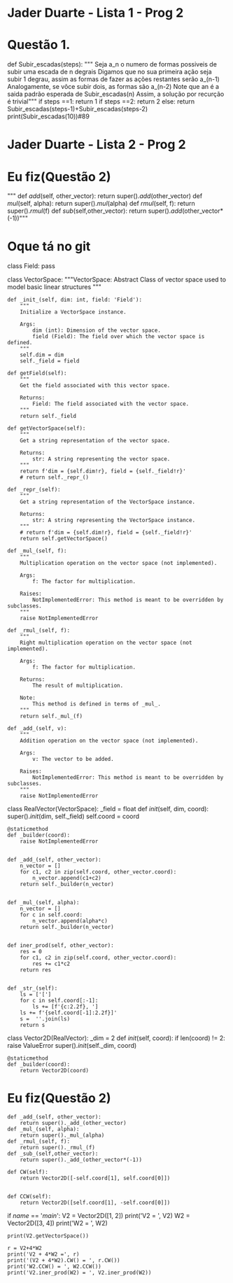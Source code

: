 # Jader Duarte - Lista 1 - Prog 2
# Questão 1.
def Subir_escadas(steps):
    """ Seja a_n o numero de formas possiveis de subir uma escada de n degrais
    Digamos que no sua primeira ação seja subir 1 degrau, assim as formas de fazer as ações restantes serão a_(n-1)
    Analogamente, se vôce subir dois, as formas são a_(n-2)
    Note que an é a saida padrão esperada de Subir_escadas(n)
    Assim, a solução por recurção é trivial"""
    if steps ==1:
        return 1
    if steps ==2:
        return 2
    else:
        return Subir_escadas(steps-1)+Subir_escadas(steps-2)
print(Subir_escadas(10))#89

# Jader Duarte - Lista 2 - Prog 2
# Eu fiz(Questão 2)
""" 
   def _add_(self, other_vector):
        return super()._add_(other_vector)
    def _mul_(self, alpha):
        return super()._mul_(alpha)
    def _rmul_(self, f):
        return super()._rmul_(f)
    def _sub_(self,other_vector):
        return super()._add_(other_vector*(-1))"""
# Oque tá no git
class Field:
    pass

class VectorSpace:
    """VectorSpace:
    Abstract Class of vector space used to model basic linear structures
    """
    
    def _init_(self, dim: int, field: 'Field'):
        """
        Initialize a VectorSpace instance.

        Args:
            dim (int): Dimension of the vector space.
            field (Field): The field over which the vector space is defined.
        """
        self.dim = dim
        self._field = field
        
    def getField(self):
        """
        Get the field associated with this vector space.

        Returns:
            Field: The field associated with the vector space.
        """
        return self._field
    
    def getVectorSpace(self):
        """
        Get a string representation of the vector space.

        Returns:
            str: A string representing the vector space.
        """
        return f'dim = {self.dim!r}, field = {self._field!r}'
        # return self._repr_()

    def _repr_(self):
        """
        Get a string representation of the VectorSpace instance.

        Returns:
            str: A string representing the VectorSpace instance.
        """
        # return f'dim = {self.dim!r}, field = {self._field!r}'
        return self.getVectorSpace()
    
    def _mul_(self, f):
        """
        Multiplication operation on the vector space (not implemented).

        Args:
            f: The factor for multiplication.

        Raises:
            NotImplementedError: This method is meant to be overridden by subclasses.
        """
        raise NotImplementedError
    
    def _rmul_(self, f):
        """
        Right multiplication operation on the vector space (not implemented).

        Args:
            f: The factor for multiplication.

        Returns:
            The result of multiplication.

        Note:
            This method is defined in terms of _mul_.
        """
        return self._mul_(f)
    
    def _add_(self, v):
        """
        Addition operation on the vector space (not implemented).

        Args:
            v: The vector to be added.

        Raises:
            NotImplementedError: This method is meant to be overridden by subclasses.
        """
        raise NotImplementedError

class RealVector(VectorSpace):
    _field = float
    def _init_(self, dim, coord):
        super()._init_(dim, self._field)
        self.coord = coord
    

    @staticmethod
    def _builder(coord):
        raise NotImplementedError


    def _add_(self, other_vector):
        n_vector = []
        for c1, c2 in zip(self.coord, other_vector.coord):
            n_vector.append(c1+c2)
        return self._builder(n_vector)


    def _mul_(self, alpha):
        n_vector = []
        for c in self.coord:
            n_vector.append(alpha*c)
        return self._builder(n_vector)
    
    
    def iner_prod(self, other_vector):
        res = 0
        for c1, c2 in zip(self.coord, other_vector.coord):
            res += c1*c2
        return res


    def _str_(self):
        ls = ['[']
        for c in self.coord[:-1]:
            ls += [f'{c:2.2f}, ']
        ls += f'{self.coord[-1]:2.2f}]'
        s =  ''.join(ls)
        return s


class Vector2D(RealVector):
    _dim = 2
    def _init_(self, coord):
        if len(coord) != 2:
            raise ValueError
        super()._init_(self._dim, coord)


    @staticmethod
    def _builder(coord):
        return Vector2D(coord)
# Eu fiz(Questão 2)
    def _add_(self, other_vector):
        return super()._add_(other_vector)
    def _mul_(self, alpha):
        return super()._mul_(alpha)
    def _rmul_(self, f):
        return super()._rmul_(f)
    def _sub_(self,other_vector):
        return super()._add_(other_vector*(-1))

    def CW(self):
        return Vector2D([-self.coord[1], self.coord[0]])
    

    def CCW(self):
        return Vector2D([self.coord[1], -self.coord[0]])
   
if _name_ == '_main_':
    V2 = Vector2D([1, 2])
    print('V2 = ', V2)
    W2 = Vector2D([3, 4])
    print('W2 = ', W2)


    print(V2.getVectorSpace())

    r = V2+4*W2
    print('V2 + 4*W2 =', r)
    print('(V2 + 4*W2).CW() = ', r.CW())
    print('W2.CCW() = ', W2.CCW())
    print('V2.iner_prod(W2) = ', V2.iner_prod(W2))
